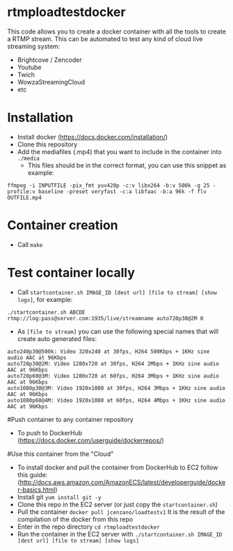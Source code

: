 # rtmploadtestdocker
This code allows you to create a docker container with all the tools to create a RTMP stream. This can be automated to test any kind of cloud live streaming system:
  - Brightcove / Zencoder
  - Youtube
  - Twich
  - WowzaStreamingCloud
  - etc

# Installation
- Install docker (https://docs.docker.com/installation/)
- Clone this repository
- Add the mediafiles (.mp4) that you want to include in the container into `./media`
  - This files should be in the correct format, you can use this snippet as example:
```
ffmpeg -i INPUTFILE -pix_fmt yuv420p -c:v libx264 -b:v 500k -g 25 -profile:v baseline -preset veryfast -c:a libfaac -b:a 96k -f flv OUTFILE.mp4
```

# Container creation
- Call `make`

# Test container locally
- Call `startcontainer.sh IMAGE_ID [dest url] [file to stream] [show logs]`, for example:
```
./startcontainer.sh ABCDE rtmp://log:pass@server.com:1935/live/streamname auto720p30@2M 0
```
- As `[file to stream]` you can use the following special names that will create auto generated files:
```
auto240p30@500k: Video 320x240 at 30fps, H264 500Kbps + 1KHz sine audio AAC at 96Kbps
auto720p30@2M: Video 1280x720 at 30fps, H264 2Mbps + 1KHz sine audio AAC at 96Kbps
auto720p60@3M: Video 1280x720 at 60fps, H264 3Mbps + 1KHz sine audio AAC at 96Kbps
auto1080p30@3M: Video 1920x1080 at 30fps, H264 3Mbps + 1KHz sine audio AAC at 96Kbps
auto1080p60@4M: Video 1920x1080 at 60fps, H264 4Mbps + 1KHz sine audio AAC at 96Kbps
```
#Push container to any container repository
- To push to DockerHub (https://docs.docker.com/userguide/dockerrepos/)

#Use this container from the "Cloud"
- To install docker and pull the container from DockerHub to EC2 follow this guide: (http://docs.aws.amazon.com/AmazonECS/latest/developerguide/docker-basics.html)
- Install git `yum install git -y`
- Clone this repo in the EC2 server (or just copy the `startcontainer.sh`)
- Pull the container `docker pull jcenzano/loadtestv1` It is the result of the compilation of the docker from this repo
- Enter in the repo directory `cd rtmploadtestdocker`
- Run the container in the EC2 server with `./startcontainer.sh IMAGE_ID [dest url] [file to stream] [show logs]`
